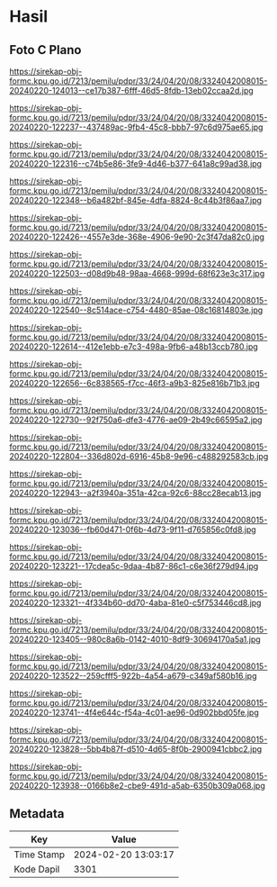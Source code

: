 # Hasil

## Foto C Plano

https://sirekap-obj-formc.kpu.go.id/7213/pemilu/pdpr/33/24/04/20/08/3324042008015-20240220-124013--ce17b387-6fff-46d5-8fdb-13eb02ccaa2d.jpg

https://sirekap-obj-formc.kpu.go.id/7213/pemilu/pdpr/33/24/04/20/08/3324042008015-20240220-122237--437489ac-9fb4-45c8-bbb7-97c6d975ae65.jpg

https://sirekap-obj-formc.kpu.go.id/7213/pemilu/pdpr/33/24/04/20/08/3324042008015-20240220-122316--c74b5e86-3fe9-4d46-b377-641a8c99ad38.jpg

https://sirekap-obj-formc.kpu.go.id/7213/pemilu/pdpr/33/24/04/20/08/3324042008015-20240220-122348--b6a482bf-845e-4dfa-8824-8c44b3f86aa7.jpg

https://sirekap-obj-formc.kpu.go.id/7213/pemilu/pdpr/33/24/04/20/08/3324042008015-20240220-122426--4557e3de-368e-4906-9e90-2c3f47da82c0.jpg

https://sirekap-obj-formc.kpu.go.id/7213/pemilu/pdpr/33/24/04/20/08/3324042008015-20240220-122503--d08d9b48-98aa-4668-999d-68f623e3c317.jpg

https://sirekap-obj-formc.kpu.go.id/7213/pemilu/pdpr/33/24/04/20/08/3324042008015-20240220-122540--8c514ace-c754-4480-85ae-08c16814803e.jpg

https://sirekap-obj-formc.kpu.go.id/7213/pemilu/pdpr/33/24/04/20/08/3324042008015-20240220-122614--412e1ebb-e7c3-498a-9fb6-a48b13ccb780.jpg

https://sirekap-obj-formc.kpu.go.id/7213/pemilu/pdpr/33/24/04/20/08/3324042008015-20240220-122656--6c838565-f7cc-46f3-a9b3-825e816b71b3.jpg

https://sirekap-obj-formc.kpu.go.id/7213/pemilu/pdpr/33/24/04/20/08/3324042008015-20240220-122730--92f750a6-dfe3-4776-ae09-2b49c66595a2.jpg

https://sirekap-obj-formc.kpu.go.id/7213/pemilu/pdpr/33/24/04/20/08/3324042008015-20240220-122804--336d802d-6916-45b8-9e96-c488292583cb.jpg

https://sirekap-obj-formc.kpu.go.id/7213/pemilu/pdpr/33/24/04/20/08/3324042008015-20240220-122943--a2f3940a-351a-42ca-92c6-88cc28ecab13.jpg

https://sirekap-obj-formc.kpu.go.id/7213/pemilu/pdpr/33/24/04/20/08/3324042008015-20240220-123036--fb60d471-0f6b-4d73-9f11-d765856c0fd8.jpg

https://sirekap-obj-formc.kpu.go.id/7213/pemilu/pdpr/33/24/04/20/08/3324042008015-20240220-123221--17cdea5c-9daa-4b87-86c1-c6e36f279d94.jpg

https://sirekap-obj-formc.kpu.go.id/7213/pemilu/pdpr/33/24/04/20/08/3324042008015-20240220-123321--4f334b60-dd70-4aba-81e0-c5f753446cd8.jpg

https://sirekap-obj-formc.kpu.go.id/7213/pemilu/pdpr/33/24/04/20/08/3324042008015-20240220-123405--980c8a6b-0142-4010-8df9-30694170a5a1.jpg

https://sirekap-obj-formc.kpu.go.id/7213/pemilu/pdpr/33/24/04/20/08/3324042008015-20240220-123522--259cfff5-922b-4a54-a679-c349af580b16.jpg

https://sirekap-obj-formc.kpu.go.id/7213/pemilu/pdpr/33/24/04/20/08/3324042008015-20240220-123741--4f4e644c-f54a-4c01-ae96-0d902bbd05fe.jpg

https://sirekap-obj-formc.kpu.go.id/7213/pemilu/pdpr/33/24/04/20/08/3324042008015-20240220-123828--5bb4b87f-d510-4d65-8f0b-2900941cbbc2.jpg

https://sirekap-obj-formc.kpu.go.id/7213/pemilu/pdpr/33/24/04/20/08/3324042008015-20240220-123938--0166b8e2-cbe9-491d-a5ab-6350b309a068.jpg


## Metadata

| Key        | Value               |
| ---------- | ------------------- |
| Time Stamp | 2024-02-20 13:03:17 |
| Kode Dapil | 3301                |



